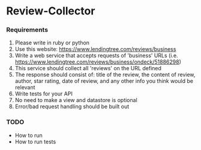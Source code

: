 # Review-Collector

### Requirements
1. Please write in ruby or python
2. Use this website: https://www.lendingtree.com/reviews/business
3. Write a web service that accepts requests of 'business' URLs (i.e. https://www.lendingtree.com/reviews/business/ondeck/51886298)
4. This service should collect all 'reviews' on the URL defined
5. The response should consist of: title of the review, the content of review, author, star rating, date of review, and any other info you think would be relevant
6. Write tests for your API
7. No need to make a view and datastore is optional
8. Error/bad request handling should be built out

### TODO
- How to run
- How to run tests
